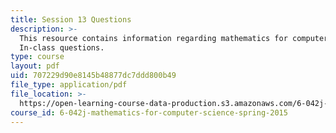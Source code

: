 ```yaml
---
title: Session 13 Questions
description: >-
  This resource contains information regarding mathematics for computer science:
  In-class questions.
type: course
layout: pdf
uid: 707229d90e8145b48877dc7ddd800b49
file_type: application/pdf
file_location: >-
  https://open-learning-course-data-production.s3.amazonaws.com/6-042j-mathematics-for-computer-science-spring-2015/707229d90e8145b48877dc7ddd800b49_MIT6_042JS15_cp13.pdf
course_id: 6-042j-mathematics-for-computer-science-spring-2015
---
```

